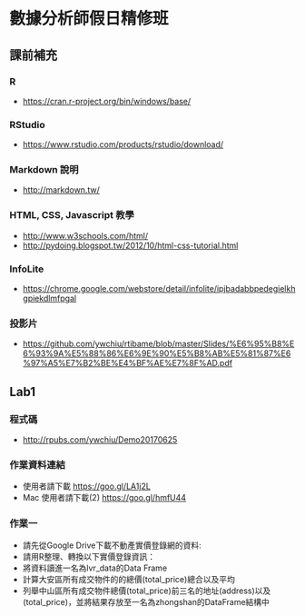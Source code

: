 # 數據分析師假日精修班

## 課前補充

### R 
- https://cran.r-project.org/bin/windows/base/

### RStudio
- https://www.rstudio.com/products/rstudio/download/

### Markdown 說明
- http://markdown.tw/

### HTML, CSS, Javascript 教學
- http://www.w3schools.com/html/
- http://pydoing.blogspot.tw/2012/10/html-css-tutorial.html

### InfoLite
- https://chrome.google.com/webstore/detail/infolite/ipjbadabbpedegielkhgpiekdlmfpgal

### 投影片
- https://github.com/ywchiu/rtibame/blob/master/Slides/%E6%95%B8%E6%93%9A%E5%88%86%E6%9E%90%E5%B8%AB%E5%81%87%E6%97%A5%E7%B2%BE%E4%BF%AE%E7%8F%AD.pdf


## Lab1

### 程式碼
- http://rpubs.com/ywchiu/Demo20170625

### 作業資料連結
- 使用者請下載 https://goo.gl/LA1j2L
- Mac 使用者請下載(2) https://goo.gl/hmfU44

### 作業一 
- 請先從Google Drive下載不動產實價登錄網的資料:
- 請用R整理、轉換以下實價登錄資訊：
- 將資料讀進一名為lvr_data的Data Frame
- 計算大安區所有成交物件的的總價(total_price)總合以及平均
- 列舉中山區所有成交物件總價(total_price)前三名的地址(address)以及(total_price)，並將結果存放至一名為zhongshan的DataFrame結構中

